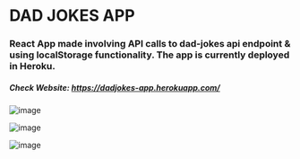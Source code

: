 # DAD JOKES APP

### React App made involving API calls to dad-jokes api endpoint & using localStorage functionality. The app is currently deployed in Heroku.

##### Check Website: https://dadjokes-app.herokuapp.com/

![image](https://user-images.githubusercontent.com/57649083/155898657-36911c5e-c049-4128-84cd-f07a982ef244.png)

![image](https://user-images.githubusercontent.com/57649083/155898676-73e42c82-bf5f-43e3-9ac3-77e004ea65d6.png)

![image](https://user-images.githubusercontent.com/57649083/155898699-b1dca3e4-82a2-4b78-a727-4769cde6398f.png)
